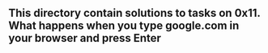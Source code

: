 ## This directory contain solutions to tasks on 0x11. What happens when you type google.com in your browser and press Enter
